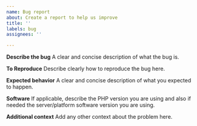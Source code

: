```yaml
---
name: Bug report
about: Create a report to help us improve
title: ''
labels: bug
assignees: ''

---
```


**Describe the bug**
A clear and concise description of what the bug is.

**To Reproduce**
Describe clearly how to reproduce the bug here.

**Expected behavior**
A clear and concise description of what you expected to happen.

**Software**
If applicable, describe the PHP version you are using and also if needed the server/platform software version you are using.

**Additional context**
Add any other context about the problem here.
